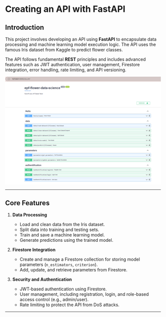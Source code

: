 # **Creating an API with FastAPI**

## **Introduction**
This project involves developing an API using **FastAPI** to encapsulate data processing and machine learning model execution logic. The API uses the famous Iris dataset from Kaggle to predict flower classes.

The API follows fundamental **REST** principles and includes advanced features such as JWT authentication, user management, Firestore integration, error handling, rate limiting, and API versioning.

![alt text](<TP2 and  3/data/images/vue_ensemble.png>)

---

## **Core Features**
1. **Data Processing**
   - Load and clean data from the Iris dataset.
   - Split data into training and testing sets.
   - Train and save a machine learning model.
   - Generate predictions using the trained model.

2. **Firestore Integration**
   - Create and manage a Firestore collection for storing model parameters (`n_estimators`, `criterion`).
   - Add, update, and retrieve parameters from Firestore.

3. **Security and Authentication**
   - JWT-based authentication using Firestore.
   - User management, including registration, login, and role-based access control (e.g., admin/user).
   - Rate limiting to protect the API from DoS attacks.

---





